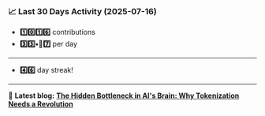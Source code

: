 <!--START_STATS-->
### 📈 Last 30 Days Activity (2025-07-16)  
- **1️⃣0️⃣1️⃣6️⃣** contributions  
- **3️⃣3️⃣•🎱7️⃣** per day
---
- **4️⃣6️⃣** day streak!
---
📝 **Latest blog:** [**The Hidden Bottleneck in AI's Brain: Why Tokenization Needs a Revolution**](https://andriak.com/blog/tokenization-revolution)
<!--END_STATS-->
